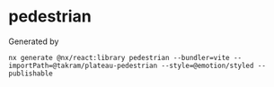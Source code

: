 # pedestrian

Generated by

```
nx generate @nx/react:library pedestrian --bundler=vite --importPath=@takram/plateau-pedestrian --style=@emotion/styled --publishable
```
